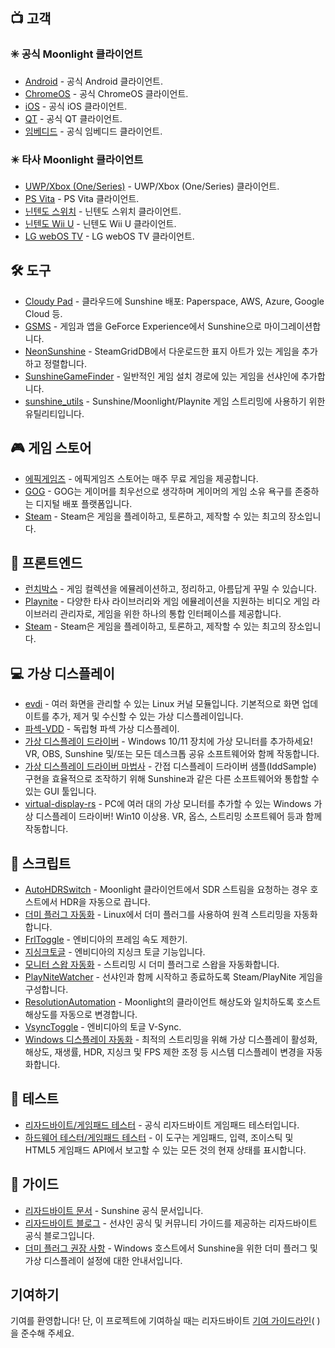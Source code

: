 <!--lint disable awesome-heading awesome-toc double-link-->

<div align="center" style="display: none;">
  <img src="/assets/banner.png" />
  <h1 align="center">멋진 Sunshine</h1>
  <h4 align="center">멋진 Sunshine 스크립트, 도구, 가이드 및 동반자 소프트웨어 모음</h4>
</div>

<div align="center" style="display: none;">
[
  <a href="#-clients">클라이언트</a> -
  <a href="#%EF%B8%8F-tools">툴</a> -
  <a href="#-game-stores">게임 스토어</a> -
  <a href="#-frontends">프론트엔드</a> -
  <a href="#-virtual-displays">가상 디스플레이</a> -
  <a href="#-scripts">스크립트</a> -
  <a href="#-guides">가이드</a>
]
</div>

## 📺 고객

### ✳️ 공식 Moonlight 클라이언트

- [Android](https://github.com/moonlight-stream/moonlight-android) - 공식 Android 클라이언트.
- [ChromeOS](https://github.com/moonlight-stream/moonlight-chrome) - 공식 ChromeOS 클라이언트.
- [iOS](https://github.com/moonlight-stream/moonlight-ios) - 공식 iOS 클라이언트.
- [QT](https://github.com/moonlight-stream/moonlight-qt) - 공식 QT 클라이언트.
- [임베디드](https://github.com/moonlight-stream/moonlight-embedded) - 공식 임베디드 클라이언트.

### ✴️ 타사 Moonlight 클라이언트

- [UWP/Xbox (One/Series)](https://github.com/TheElixZammuto/moonlight-xbox) - UWP/Xbox (One/Series) 클라이언트.
- [PS Vita](https://github.com/xyzz/vita-moonlight) - PS Vita 클라이언트.
- [닌텐도 스위치](https://github.com/XITRIX/Moonlight-Switch) - 닌텐도 스위치 클라이언트.
- [닌텐도 Wii U](https://github.com/GaryOderNichts/moonlight-wiiu) - 닌텐도 Wii U 클라이언트.
- [LG webOS TV](https://github.com/mariotaku/moonlight-tv) - LG webOS TV 클라이언트.

## 🛠️ 도구

- [Cloudy Pad](https://github.com/PierreBeucher/cloudypad) - 클라우드에 Sunshine 배포: Paperspace, AWS, Azure, Google Cloud 등.
- [GSMS](https://github.com/LizardByte/GSMS) - 게임과 앱을 GeForce Experience에서 Sunshine으로 마이그레이션합니다.
- [NeonSunshine](https://github.com/NeonLightning/NeonSunshine) - SteamGridDB에서 다운로드한 표지 아트가 있는 게임을 추가하고 정렬합니다.
- [SunshineGameFinder](https://github.com/JMTK/SunshineGameFinder) - 일반적인 게임 설치 경로에 있는 게임을 선샤인에 추가합니다.
- [sunshine_utils](https://github.com/designer-living/sunshine_utils) - Sunshine/Moonlight/Playnite 게임 스트리밍에 사용하기 위한 유틸리티입니다.

## 🎮 게임 스토어

- [에픽게임즈](https://www.epicgames.com) - 에픽게임즈 스토어는 매주 무료 게임을 제공합니다.
- [GOG](https://www.gog.com) - GOG는 게이머를 최우선으로 생각하며 게이머의 게임 소유 욕구를 존중하는 디지털 배포 플랫폼입니다.
- [Steam](https://store.steampowered.com) - Steam은 게임을 플레이하고, 토론하고, 제작할 수 있는 최고의 장소입니다.

## 💠 프론트엔드

- [런치박스](https://www.launchbox-app.com/) - 게임 컬렉션을 에뮬레이션하고, 정리하고, 아름답게 꾸밀 수 있습니다.
- [Playnite](https://github.com/JosefNemec/Playnite) - 다양한 타사 라이브러리와 게임 에뮬레이션을 지원하는 비디오 게임 라이브러리 관리자로, 게임을 위한 하나의 통합 인터페이스를 제공합니다.
- [Steam](https://store.steampowered.com) - Steam은 게임을 플레이하고, 토론하고, 제작할 수 있는 최고의 장소입니다.

## 💻 가상 디스플레이

- [evdi](https://github.com/DisplayLink/evdi) - 여러 화면을 관리할 수 있는 Linux 커널 모듈입니다. 기본적으로 화면 업데이트를 추가, 제거 및 수신할 수 있는 가상 디스플레이입니다.
- [파섹-VDD](https://github.com/nomi-san/parsec-vdd) - 독립형 파섹 가상 디스플레이.
- [가상 디스플레이 드라이버](https://github.com/itsmikethetech/Virtual-Display-Driver) - Windows 10/11 장치에 가상 모니터를 추가하세요! VR, OBS, Sunshine 및/또는 모든 데스크톱 공유 소프트웨어와 함께 작동합니다.
- [가상 디스플레이 드라이버 마법사](https://github.com/sofmeright/VirtualDisplayDriver_Wizard) - 간접 디스플레이 드라이버 샘플(IddSample) 구현을 효율적으로 조작하기 위해 Sunshine과 같은 다른 소프트웨어와 통합할 수 있는 GUI 툴입니다.
- [virtual-display-rs](https://github.com/MolotovCherry/virtual-display-rs) - PC에 여러 대의 가상 모니터를 추가할 수 있는 Windows 가상 디스플레이 드라이버! Win10 이상용. VR, 옵스, 스트리밍 소프트웨어 등과 함께 작동합니다.

## 📜 스크립트

- [AutoHDRSwitch](https://github.com/Nonary/AutoHDRSwitch) - Moonlight 클라이언트에서 SDR 스트림을 요청하는 경우 호스트에서 HDR을 자동으로 끕니다.
- [더미 플러그 자동화](https://github.com/XenHat/dummy-plug-automation) - Linux에서 더미 플러그를 사용하여 원격 스트리밍을 자동화합니다.
- [FrlToggle](https://github.com/FrogTheFrog/frl-toggle) - 엔비디아의 프레임 속도 제한기.
- [지싱크토글](https://github.com/FrogTheFrog/gsync-toggle) - 엔비디아의 지싱크 토글 기능입니다.
- [모니터 스왑 자동화](https://github.com/Nonary/MonitorSwapAutomation) - 스트리밍 시 더미 플러그로 스왑을 자동화합니다.
- [PlayNiteWatcher](https://github.com/Nonary/PlayNiteWatcher) - 선샤인과 함께 시작하고 종료하도록 Steam/PlayNite 게임을 구성합니다.
- [ResolutionAutomation](https://github.com/Nonary/ResolutionAutomation) - Moonlight의 클라이언트 해상도와 일치하도록 호스트 해상도를 자동으로 변경합니다.
- [VsyncToggle](https://github.com/xanderfrangos/vsync-toggle) - 엔비디아의 토글 V-Sync.
- [Windows 디스플레이 자동화](https://github.com/fehbari/sunshine-scripts) - 최적의 스트리밍을 위해 가상 디스플레이 활성화, 해상도, 재생률, HDR, 지싱크 및 FPS 제한 조정 등 시스템 디스플레이 변경을 자동화합니다.

## 🧪 테스트

- [리자드바이트/게임패드 테스터](https://app.lizardbyte.dev/gamepad-tester) - 공식 리자드바이트 게임패드 테스터입니다.
- [하드웨어 테스터/게임패드 테스터](https://hardwaretester.com/gamepad) - 이 도구는 게임패드, 입력, 조이스틱 및 HTML5 게임패드 API에서 보고할 수 있는 모든 것의 현재 상태를 표시합니다.

## 📓 가이드

- [리자드바이트 문서](https://docs.lizardbyte.dev/projects/sunshine) - Sunshine 공식 문서입니다.
- [리자드바이트 블로그](https://app.lizardbyte.dev/blog) - 선샤인 공식 및 커뮤니티 가이드를 제공하는 리자드바이트 공식 블로그입니다.
- [더미 플러그 권장 사항](https://github.com/Nonary/documentation/wiki/DummyPlugs) - Windows 호스트에서 Sunshine을 위한 더미 플러그 및 가상 디스플레이 설정에 대한 안내서입니다.

## 기여하기

기여를 환영합니다! 단, 이 프로젝트에 기여하실 때는 리자드바이트
[기여 가이드라인](https://docs.lizardbyte.dev/en/latest/developers/contributing.html)(
)을 준수해 주세요.
